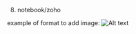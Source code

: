 8. notebook/zoho

example of format to add image:
![Alt text](https://www.tutorialspoint.com/python/images/python_interpreter.jpg?v1 "Python Interpreter")